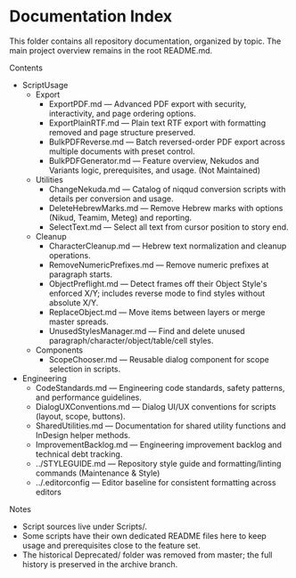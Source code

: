 # Documentation Index

This folder contains all repository documentation, organized by topic. The main project overview remains in the root README.md.

Contents

- ScriptUsage
  - Export
    - ExportPDF.md — Advanced PDF export with security, interactivity, and page ordering options.
    - ExportPlainRTF.md — Plain text RTF export with formatting removed and page structure preserved.
    - BulkPDFReverse.md — Batch reversed-order PDF export across multiple documents with preset control.
    - BulkPDFGenerator.md — Feature overview, Nekudos and Variants logic, prerequisites, and usage. (Not Maintained)
  - Utilities
    - ChangeNekuda.md — Catalog of niqqud conversion scripts with details per conversion and usage.
    - DeleteHebrewMarks.md — Remove Hebrew marks with options (Nikud, Teamim, Meteg) and reporting.
    - SelectText.md — Select all text from cursor position to story end.
  - Cleanup
    - CharacterCleanup.md — Hebrew text normalization and cleanup operations.
    - RemoveNumericPrefixes.md — Remove numeric prefixes at paragraph starts.
    - ObjectPreflight.md — Detect frames off their Object Style's enforced X/Y; includes reverse mode to find styles without absolute X/Y.
    - ReplaceObject.md — Move items between layers or merge master spreads.
    - UnusedStylesManager.md — Find and delete unused paragraph/character/object/table/cell styles.
  - Components
    - ScopeChooser.md — Reusable dialog component for scope selection in scripts.
- Engineering
  - CodeStandards.md — Engineering code standards, safety patterns, and performance guidelines.
  - DialogUXConventions.md — Dialog UI/UX conventions for scripts (layout, scope, buttons).
  - SharedUtilities.md — Documentation for shared utility functions and InDesign helper methods.
  - ImprovementBacklog.md — Engineering improvement backlog and technical debt tracking.
  - ../STYLEGUIDE.md — Repository style guide and formatting/linting commands (Maintenance & Style)
  - ../.editorconfig — Editor baseline for consistent formatting across editors

Notes

- Script sources live under Scripts/.
- Some scripts have their own dedicated README files here to keep usage and prerequisites close to the feature set.
- The historical Deprecated/ folder was removed from master; the full history is preserved in the archive branch.
